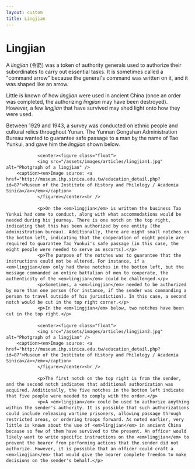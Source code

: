```yaml
---
layout: custom
title: Lingjian
---
```


<!-- /banner_bottom -->
<div class="main banner_bottom" id="article">
	<div class="clearfix"> </div>
	<div class="container">
		<div class="inner_sec_top_aglieits">
			<div class="banner_bottom_info">
				<h1>Lingjian</h1>
				<p>A <em>lingjian</em> (&#20196;&#31661;) was a token of authority generals used to authorize their subordinates to carry out essential tasks. It is sometimes called a "command arrow" because the general's command was written on it, and it was shaped like an arrow.</p>
				<p>Little is known of how <em>lingjian</em> were used in ancient China (once an order was completed, the authorizing <em>lingjian</em> may have been destroyed). However, a few <em>lingjian</em> that have survived may shed light onto how they were used.</p>
				<p>Between 1929 and 1943, a survey was conducted on ethnic people and cultural relics throughout Yunan. The Yunnan Gongshan Administration Bureau wanted to guarantee safe passage to a man by the name of Tao Yunkui, and gave him the <em>lingjian</em> shown below.</p>

				<center><figure class="float">
				<img src="/assets/images/articles/lingjian1.jpg" alt="Photgraph of a lingjian" />
        <caption><em>Image source: <a href="http://museum.ihp.sinica.edu.tw/education_detail.php?id=87">Museum of the Institute of History and Philology / Academia Sinica</a></em></caption>
				</figure></center><br />

				<p>On the <em>lingjian</em> is written the business Tao Yunkui had come to conduct, along with what accommodations would be needed during his journey. There is one notch on the top right, indicating that this has been authorized by one entity (the administration bureau). Additionally, there are eight small notches on the bottom left, indicating that the cooperation of eight people are required to guarantee Tao Yunkui's safe passage (in this case, the eight people were needed to serve as escorts).</p>
				<p>The purpose of the notches was to guarantee that the instructions could not be altered. For instance, if a <em>lingjian</em> only had three notches in the bottom left, but the message commanded an entire battalion of men to cooperate, the authenticity of the <em>lingjian</em> could be challenged.</p>
				<p>Sometimes, a <em>lingjian</em> needed to be authorized by more than one person (for instance, if the sender was commanding a person to travel outside of his jurisdiction). In this case, a second notch would be cut in the top right corner.</p>
				<p>In the <em>lingjian</em> below, two notches have been cut in the top right.</p>

				<center><figure class="float">
				<img src="/assets/images/articles/lingjian2.jpg" alt="Photgraph of a lingjian" />
        <caption><em>Image source: <a href="http://museum.ihp.sinica.edu.tw/education_detail.php?id=87">Museum of the Institute of History and Philology / Academia Sinica</a></em></caption>
				</figure></center><br />

				<p>The first notch on the top right is from the sender, and the second notch indicates that additional authorization was acquired. Additionally, the five notches in the bottom left indicate that five people were needed to comply with the order.</p>
				<p>A <em>lingjian</em> could be used to authorize anything within the sender's authority. It is possible that such authorizations could include releasing wartime prisoners, allowing passage through restricted areas, or ordering troops forward. As noted earlier, very little is known about the use of <em>lingjian</em> in ancient China because so few of them have survived to the present. An officer would likely want to write specific instructions on the <em>lingjian</em> to prevent the bearer from performing actions that the sender did not authorize. However, it is possible that an officer could craft a <em>lingjian</em> that would give the bearer complete freedom to make decisions on the sender's behalf.</p>

